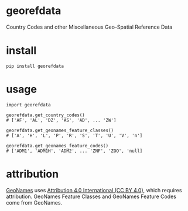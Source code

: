 # georefdata
Country Codes and other Miscellaneous Geo-Spatial Reference Data

# install
```
pip install georefdata
```

# usage
```
import georefdata

georefdata.get_country_codes()
# ['AF', 'AL', 'DZ', 'AS', 'AD', ... 'ZW']

georefdata.get_geonames_feature_classes()
# ['A', 'H', 'L', 'P', 'R', 'S', 'T', 'U', 'V', 'n']

georefdata.get_geonames_feature_codes()
# ['ADM1', 'ADM1H', 'ADM2', ... 'ZNF', 'ZOO', 'null]
```

# attribution
[GeoNames](https://geonames.org) uses [Attribution 4.0 International (CC BY 4.0)](https://creativecommons.org/licenses/by/4.0/), which requires attribution.  GeoNames Feature Classes and GeoNames Feature Codes come from GeoNames.
